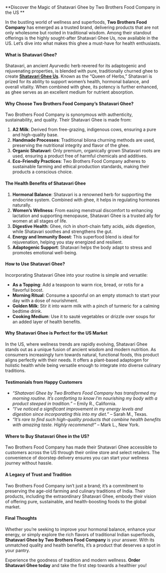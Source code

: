 **Discover the Magic of Shatavari Ghee by Two Brothers Food Company in the US
**


<p>In the bustling world of wellness and superfoods, <strong>Two Brothers Food Company</strong> has emerged as a trusted brand, delivering products that are not only wholesome but rooted in traditional wisdom. Among their standout offerings is the highly sought-after Shatavari Ghee Us, now available in the US. Let&rsquo;s dive into what makes this ghee a must-have for health enthusiasts.</p>
<h4>What is Shatavari Ghee?</h4>
<p>Shatavari, an ancient Ayurvedic herb revered for its adaptogenic and rejuvenating properties, is blended with pure, traditionally churned ghee to create <a href="https://twobrothersfood.com/collections/herbal-ghee"><strong>Shatavari Ghee Us</strong></a>. Known as the &ldquo;Queen of Herbs,&rdquo; Shatavari is prized for its ability to support women&rsquo;s health, hormonal balance, and overall vitality. When combined with ghee, its potency is further enhanced, as ghee serves as an excellent medium for nutrient absorption.</p>
<h4>Why Choose Two Brothers Food Company&rsquo;s Shatavari Ghee?</h4>
<p>Two Brothers Food Company is synonymous with authenticity, sustainability, and quality. Their Shatavari Ghee is made from:</p>
<ol>
<li><strong>A2 Milk</strong>: Derived from free-grazing, indigenous cows, ensuring a pure and high-quality base.</li>
<li><strong>Handmade Processes</strong>: Traditional bilona churning methods are used, preserving the nutritional integrity and flavor of the ghee.</li>
<li><strong>Organic Shatavari</strong>: Only premium, organically grown Shatavari roots are used, ensuring a product free of harmful chemicals and additives.</li>
<li><strong>Eco-Friendly Practices</strong>: Two Brothers Food Company adheres to sustainable farming and ethical production standards, making their products a conscious choice.</li>
</ol>
<h4>The Health Benefits of Shatavari Ghee</h4>
<ol>
<li><strong>Hormonal Balance</strong>: Shatavari is a renowned herb for supporting the endocrine system. Combined with ghee, it helps in regulating hormones naturally.</li>
<li><strong>Women&rsquo;s Wellness</strong>: From easing menstrual discomfort to enhancing lactation and supporting menopause, Shatavari Ghee is a trusted ally for women at all stages of life.</li>
<li><strong>Digestive Health</strong>: Ghee, rich in short-chain fatty acids, aids digestion, while Shatavari soothes and strengthens the gut.</li>
<li><strong>Energy and Immunity Boost</strong>: This superfood blend is ideal for rejuvenation, helping you stay energized and resilient.</li>
<li><strong>Adaptogenic Support</strong>: Shatavari helps the body adapt to stress and promotes emotional well-being.</li>
</ol>
<h4>How to Use Shatavari Ghee?</h4>
<p>Incorporating Shatavari Ghee into your routine is simple and versatile:</p>
<ul>
<li><strong>As a Topping</strong>: Add a teaspoon to warm rice, bread, or rotis for a flavorful boost.</li>
<li><strong>Morning Ritual</strong>: Consume a spoonful on an empty stomach to start your day with a dose of nourishment.</li>
<li><strong>Golden Milk</strong>: Stir it into warm milk with a pinch of turmeric for a calming bedtime drink.</li>
<li><strong>Cooking Medium</strong>: Use it to saut&eacute; vegetables or drizzle over soups for an added layer of health benefits.</li>
</ul>
<h4>Why Shatavari Ghee is Perfect for the US Market</h4>
<p>In the US, where wellness trends are rapidly evolving, Shatavari Ghee stands out as a unique fusion of ancient wisdom and modern nutrition. As consumers increasingly turn towards natural, functional foods, this product aligns perfectly with their needs. It offers a plant-based adaptogen for holistic health while being versatile enough to integrate into diverse culinary traditions.</p>
<h4>Testimonials from Happy Customers</h4>
<ul>
<li><em>&ldquo;Shatavari Ghee by Two Brothers Food Company has transformed my morning routine. It&rsquo;s comforting to know I&rsquo;m nourishing my body with a product steeped in tradition.&rdquo;</em> &ndash; Emily R., California.</li>
<li><em>&ldquo;I&rsquo;ve noticed a significant improvement in my energy levels and digestion since incorporating this into my diet.&rdquo;</em> &ndash; Sarah M., Texas.</li>
<li><em>&ldquo;It&rsquo;s rare to find such high-quality products that combine health benefits with amazing taste. Highly recommend!&rdquo;</em> &ndash; Mark L., New York.</li>
</ul>
<h4>Where to Buy Shatavari Ghee in the US?</h4>
<p>Two Brothers Food Company has made their Shatavari Ghee accessible to customers across the US through their online store and select retailers. The convenience of doorstep delivery ensures you can start your wellness journey without hassle.</p>
<h4>A Legacy of Trust and Tradition</h4>
<p>Two Brothers Food Company isn&rsquo;t just a brand; it&rsquo;s a commitment to preserving the age-old farming and culinary traditions of India. Their products, including the extraordinary Shatavari Ghee, embody their vision of offering pure, sustainable, and health-boosting foods to the global market.</p>
<h4>Final Thoughts</h4>
<p>Whether you&rsquo;re seeking to improve your hormonal balance, enhance your energy, or simply explore the rich flavors of traditional Indian superfoods, <strong>Shatavari Ghee by Two Brothers Food Company</strong> is your answer. With its unmatched quality and health benefits, it&rsquo;s a product that deserves a spot in your pantry.</p>
<p>Experience the goodness of tradition and modern wellness. <strong>Order Shatavari Ghee today</strong> and take the first step towards a healthier you!</p>
